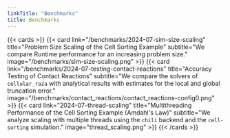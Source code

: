 ```yaml
---
linkTitle: "Benchmarks"
title: Benchmarks
---
```


{{< cards >}}
    {{< card
        link="/benchmarks/2024-07-sim-size-scaling"
        title="Problem Size Scaling of the Cell Sorting Example"
        subtitle="We compare Runtime performance for an increasing problem size."
        image="/benchmarks/sim-size-scaling.png"
    >}}
    {{< card
        link="/benchmarks/2024-07-testing-contact-reactions"
        title="Accuracy Testing of Contact Reactions"
        subtitle="We compare the solvers of `cellular_raza` with analytical results with estimates for the local and global truncation error."
        image="/benchmarks/contact_reactions/contact_reactions-config0.png"
    >}}
    {{< card
        link="2024-07-thread-scaling"
        title="Multithreading Performance of the Cell Sorting Example (Amdahl's Law)"
        subtitle="We analyze scaling with multiple threads using the `chili` backend and the `cell-sorting` simulation."
        image="thread_scaling.png"
    >}}
{{< /cards >}}
